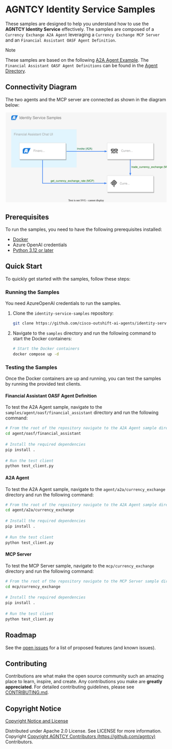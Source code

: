 # AGNTCY Identity Service Samples

These samples are designed to help you understand how to use the **AGNTCY Identity Service** effectively.
The samples are composed of a `Currency Exchange A2A Agent` leveraging a `Currency Exchange MCP Server` and an `Financial Assistant OASF Agent Definition`.

> [!NOTE]
> These samples are based on the following [A2A Agent Example](https://github.com/google-a2a/a2a-samples/tree/main/samples/python/agents/langgraph).
> The `Financial Assistant OASF Agent Definitions` can be found in the [Agent Directory](https://hub.agntcy.org/explore).

## Connectivity Diagram

The two agents and the MCP server are connected as shown in the diagram below:

![Connectivity Diagram](img/samples.svg)

## Prerequisites

To run the samples, you need to have the following prerequisites installed:

- [Docker](https://docs.docker.com/engine/install/)
- Azure OpenAI credentials
- [Python 3.12 or later](https://www.python.org/downloads/)

## Quick Start

To quickly get started with the samples, follow these steps:

### Running the Samples

You need AzureOpenAI credentials to run the samples.

1. Clone the `identity-service-samples` repository:

   ```bash
   git clone https://github.com/cisco-outshift-ai-agents/identity-service-samples.git
   ```

2. Navigate to the `samples` directory and run the following command to start the Docker containers:

   ```bash
   # Start the Docker containers
   docker compose up -d
   ```

### Testing the Samples

Once the Docker containers are up and running, you can test the samples by running the provided test clients.

#### Financial Assistant OASF Agent Definition

To test the A2A Agent sample, navigate to the `samples/agent/oasf/financial_assistant` directory and run the following command:

```bash
# From the root of the repository navigate to the A2A Agent sample directory
cd agent/oasf/financial_assistant

# Install the required dependencies
pip install .

# Run the test client
python test_client.py
```

#### A2A Agent

To test the A2A Agent sample, navigate to the `agent/a2a/currency_exchange` directory and run the following command:

```bash
# From the root of the repository navigate to the A2A Agent sample directory
cd agent/a2a/currency_exchange

# Install the required dependencies
pip install .

# Run the test client
python test_client.py
```

#### MCP Server

To test the MCP Server sample, navigate to the `mcp/currency_exchange` directory and run the following command:

```bash
# From the root of the repository navigate to the MCP Server sample directory
cd mcp/currency_exchange

# Install the required dependencies
pip install .

# Run the test client
python test_client.py
```

## Roadmap

See the [open issues](https://github.com/cisco-outshift-ai-agents/identity-service-samples/issues) for a list
of proposed features (and known issues).

## Contributing

Contributions are what make the open source community such an amazing place to
learn, inspire, and create. Any contributions you make are **greatly
appreciated**. For detailed contributing guidelines, please see
[CONTRIBUTING.md](CONTRIBUTING.md).

## Copyright Notice

[Copyright Notice and License](LICENSE)

Distributed under Apache 2.0 License. See LICENSE for more information.
Copyright [Copyright AGNTCY Contributors (https://github.com/agntcy)](https://github.com/agntcy) Contributors.

